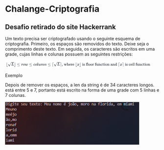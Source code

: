 <h1>Chalange-Criptografia</h1>

<h2>Desafio retirado do site <a hrfe = "https://www.hackerrank.com/challenges/encryption/problem?isFullScreen=true">Hackerrank</a></h2>

<p>Um texto precisa ser criptografado usando o seguinte esquema de criptografia.
Primeiro, os espaços são removidos do texto. Deixe  seja o comprimento deste texto.
Em seguida, os caracteres são escritos em uma grade, cujas linhas e colunas possuem as seguintes restrições:</p>

![Alt text](image-1.png)

<p>Exemplo


Depois de remover os espaços, a len da string é de 34 caracteres longos. está entre 5 e 7, portanto está escrito na forma de uma grade com 5 linhas e 7 colunas.</p>

![Alt text](image.png)


